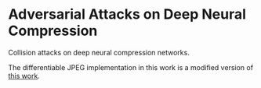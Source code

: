 # Adversarial Attacks on Deep Neural Compression

Collision attacks on deep neural compression networks.

The differentiable JPEG implementation in this work is a modified version of [this work](https://github.com/mlomnitz/DiffJPEG).
